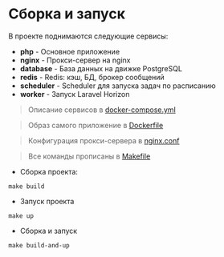 # Сборка и запуск

В проекте поднимаются следующие сервисы:
- **php** - Основное приложение
- **nginx** - Прокси-сервер на nginx
- **database** - База данных на движке PostgreSQL
- **redis** - Redis: кэш, БД, брокер сообщений
- **scheduler** - Scheduler для запуска задач по расписанию
- **worker** - Запуск Laravel Horizon

> Описание сервисов в [docker-compose.yml](../docker-compose.yml)

> Образ самого приложение в [Dockerfile](../docker/php/Dockerfile)

> Конфигурация прокси-сервера в [nginx.conf](../docker/nginx-rf/site.conf)

> Все команды прописаны в [Makefile](../Makefile)
- Сборка проекта:

```shell
make build
```

- Запуск проекта
```shell
make up
```

- Сборка и запуск
```shell
make build-and-up
```

